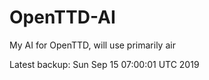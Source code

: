 # OpenTTD-AI
My AI for OpenTTD, will use primarily air

Latest backup: Sun Sep 15 07:00:01 UTC 2019
